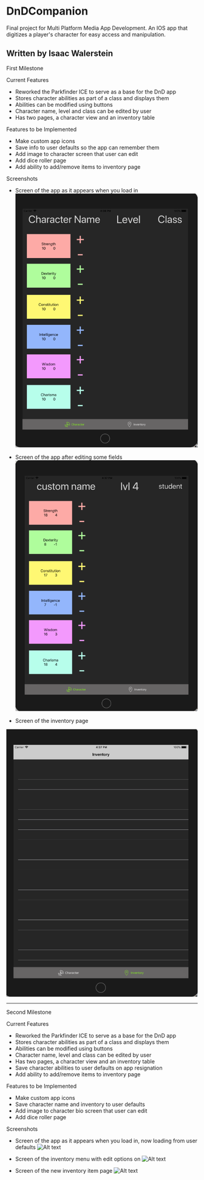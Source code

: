 # DnDCompanion
Final project for Multi Platform Media App Development. An IOS app that digitizes a player's character for easy access and manipulation.

Written by Isaac Walerstein
----------------------------
First Milestone

Current Features
* Reworked the Parkfinder ICE to serve as a base for the DnD app
* Stores character abilities as part of a class and displays them
* Abilities can be modified using buttons
* Character name, level and class can be edited by user
* Has two pages, a character view and an inventory table

Features to be Implemented
* Make custom app icons
* Save info to user defaults so the app can remember them
* Add image to character screen that user can edit
* Add dice roller page
* Add ability to add/remove items to inventory page

Screenshots
* Screen of the app as it appears when you load in
![Alt text](https://github.com/NothingButNewts/DnDCompanion/blob/master/5eCharSheet/Standard.png)

* Screen of the app after editing some fields
![Alt text](https://github.com/NothingButNewts/DnDCompanion/blob/master/5eCharSheet/Custom.png)

* Screen of the inventory page

![Alt text](https://github.com/NothingButNewts/DnDCompanion/blob/master/5eCharSheet/Inv.png)

----------------------------
Second Milestone

Current Features
* Reworked the Parkfinder ICE to serve as a base for the DnD app
* Stores character abilities as part of a class and displays them
* Abilities can be modified using buttons
* Character name, level and class can be edited by user
* Has two pages, a character view and an inventory table
* Save character abilities to user defaults on app resignation
* Add ability to add/remove items to inventory page

Features to be Implemented
* Make custom app icons
* Save character name and inventory to user defaults
* Add image to character bio screen that user can edit
* Add dice roller page

Screenshots
* Screen of the app as it appears when you load in, now loading from user defaults
![Alt text](https://github.com/NothingButNewts/DnDCompanion/blob/master/5eCharSheet/MS2-1)

* Screen of the inventory menu with edit options on
![Alt text](https://github.com/NothingButNewts/DnDCompanion/blob/master/5eCharSheet/MS2-2)

* Screen of the new inventory item page
![Alt text](https://github.com/NothingButNewts/DnDCompanion/blob/master/5eCharSheet/MS2-3)
